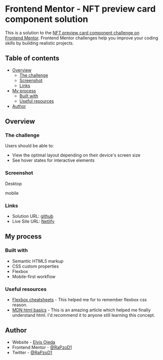 # Frontend Mentor - NFT preview card component solution

This is a solution to the [NFT preview card component challenge on Frontend Mentor](https://www.frontendmentor.io/challenges/nft-preview-card-component-SbdUL_w0U). Frontend Mentor challenges help you improve your coding skills by building realistic projects. 

## Table of contents

- [Overview](#overview)
  - [The challenge](#the-challenge)
  - [Screenshot](#screenshot)
  - [Links](#links)
- [My process](#my-process)
  - [Built with](#built-with)
  - [Useful resources](#useful-resources)
- [Author](#author)

## Overview

### The challenge

Users should be able to:

- View the optimal layout depending on their device's screen size
- See hover states for interactive elements

### Screenshot

Desktop

mobile

### Links

- Solution URL: [github](https://github.com/RaPzoD1/NFT-preview-card-component-challenge-solved)
- Live Site URL: [Netlify](https://your-live-site-url.com)

## My process

### Built with

- Semantic HTML5 markup
- CSS custom properties
- Flexbox
- Mobile-first workflow

### Useful resources

- [Flexbox cheatsheets](https://css-tricks.com/snippets/css/a-guide-to-flexbox/) - This helped me for to remember flexbox css reason. 
- [MDN html basics](https://developer.mozilla.org/es/docs/Learn/Getting_started_with_the_web/HTML_basics/) - This is an amazing article which helped me finally understand html. I'd recommend it to anyone still learning this concept.



## Author

- Website - [Elvis Ojeda](https://www.frontendmentor.io/profile/RaPzoD1)
- Frontend Mentor - [@RaPzoD1](https://www.frontendmentor.io/profile/RaPzoD1)
- Twitter - [@RaPzoD1](https://twitter.com/RaPzoD1)